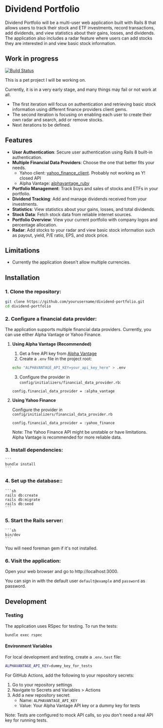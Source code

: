 # Dividend Portfolio

Dividend Portfolio will be a multi-user web application built with Rails 8 that allows users to track their stock and ETF investments, record transactions, add dividends, and view statistics about their gains, losses, and dividends. The application also includes a radar feature where users can add stocks they are interested in and view basic stock information.

## Work in progress
[![Build Status](https://github.com/fleveque/dividend-portfolio/actions/workflows/ci.yml/badge.svg)](https://github.com/dividend-portfolio/actions)

This is a pet project I will be working on. 

Currently, it is in a very early stage, and many things may fail or not work at all. 

- The first iteration will focus on authentication and retrieving basic stock information using different finance providers client gems.
- The second iteration is focusing on enabling each user to create their own radar and search, add or remove stocks.
- Next iterations to be defined.

## Features

- **User Authentication**: Secure user authentication using Rails 8 built-in authentication.
- **Multiple Financial Data Providers**: Choose the one that better fits your needs.
    * Yahoo client: [yahoo_finance_client](https://github.com/fleveque/yahoo_finance_client). Probably not working as Y! closed API
    * Alpha Vantage: [alphavantage_ruby](https://github.com/codespore/alphavantage_ruby)
- **Portfolio Management**: Track buys and sales of stocks and ETFs in your portfolio.
- **Dividend Tracking**: Add and manage dividends received from your investments.
- **Statistics**: View statistics about your gains, losses, and total dividends.
- **Stock Data**: Fetch stock data from reliable internet sources.
- **Portfolio Overview**: View your current portfolio with company logos and percentage allocation.
- **Radar**: Add stocks to your radar and view basic stock information such as payout, yield, P/E ratio, EPS, and stock price.

## Limitations

- Currently the application doesn't allow multiple currencies.

## Installation

### 1. Clone the repository:

```sh
git clone https://github.com/yourusername/dividend-portfolio.git
cd dividend-portfolio
```

### 2. Configure a financial data provider:

The application supports multiple financial data providers. Currently, you can use either Alpha Vantage or Yahoo Finance.

1. **Using Alpha Vantage (Recommended)**

    1. Get a free API key from [Alpha Vantage](https://www.alphavantage.co/support/#api-key)
    2. Create a `.env` file in the project root:
    ```sh
    echo "ALPHAVANTAGE_API_KEY=your_api_key_here" > .env
    ```
    3. Configure the provider in `config/initializers/financial_data_provider.rb`:
    ```
    config.financial_data_provider = :alpha_vantage
    ```

2. **Using Yahoo Finance**

    Configure the provider in `config/initializers/financial_data_provider.rb`

    ```
    config.financial_data_provider = :yahoo_finance
    ```

    Note: The Yahoo Finance API might be unstable or have limitations. Alpha Vantage is recommended for more reliable data.


### 3. Install dependencies:

    ```
    bundle install
    ```

### 4. Set up the database::

    ```sh
    rails db:create
    rails db:migrate
    rails db:seed
    ```

### 5. Start the Rails server:
    ```sh
    bin/dev
    ```
You will need foreman gem if it's not installed.

### 6. Visit the application:

Open your web browser and go to http://localhost:3000.

You can sign in with the default user `default@example` and `password` as password.

## Development

### Testing

The application uses RSpec for testing. To run the tests:

```sh
bundle exec rspec
```

#### Environment Variables

For local development and testing, create a `.env.test` file:

```sh
ALPHAVANTAGE_API_KEY=dummy_key_for_tests
```

For GitHub Actions, add the following to your repository secrets:

1. Go to your repository settings
2. Navigate to Secrets and Variables > Actions
3. Add a new repository secret:
   - Name: `ALPHAVANTAGE_API_KEY`
   - Value: Your Alpha Vantage API key or a dummy key for tests

Note: Tests are configured to mock API calls, so you don't need a real API key for running tests.
